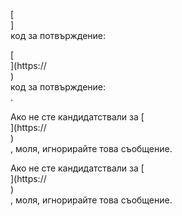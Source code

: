 [<br host>]<br action>код за потвърждение:<br code>

[<br host>](https://<br host>)<br action>код за потвърждение:<br code>.

Ако не сте кандидатствали за [<br host>](https://<br host>)<br action>, моля, игнорирайте това съобщение.

Ако не сте кандидатствали за [<br host>](https://<br host>)<br action>, моля, игнорирайте това съобщение.
